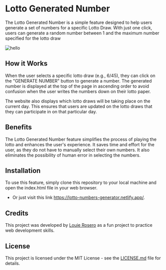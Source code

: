 # Lotto Generated Number
The Lotto Generated Number is a simple feature designed to help users generate a set of numbers for a specific Lotto Draw. With just one click, users can generate a random number between 1 and the maximum number specified for the lotto draw

![hello](https://user-images.githubusercontent.com/5468245/231516682-e8fd3776-6fa4-45bd-a42b-c99b535652f0.png)

## How it Works
When the user selects a specific lotto draw (e.g., 6/45), they can click on the "GENERATE NUMBER" button to generate a number. The generated number is displayed at the top of the page in ascending order to avoid confusion when the user writes the numbers down on their lotto paper.

The website also displays which lotto draws will be taking place on the current day. This ensures that users are updated on the lotto draws that they can participate in on that particular day.

## Benefits
The Lotto Generated Number feature simplifies the process of playing the lotto and enhances the user's experience. It saves time and effort for the user, as they do not have to manually select their own numbers. It also eliminates the possibility of human error in selecting the numbers.

## Installation
To use this feature, simply clone this repository to your local machine and open the index.html file in your web browser.
- Or just visit this link https://lotto-numbers-generator.netlify.app/.

## Credits
This project was developed by [Louie Rosero](https://github.com/louierosero) as a fun project to practice web development skills.

## License
This project is licensed under the MIT License - see the [LICENSE.md](https://github.com/louierosero/lotto-number-generator/blob/main/LICENSE.md) file for details.
